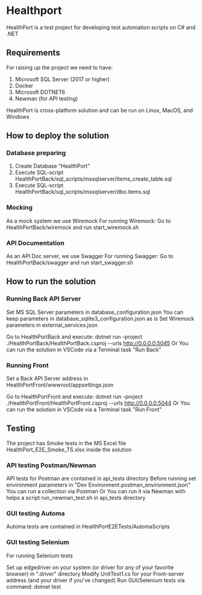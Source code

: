 
# Healthport

HealthPort is a test project for developing test automation scripts on C# and .NET

## Requirements

For raising up the project we need to have:

1. Microsoft SQL Server (2017 or higher)
2. Docker
3. Microsoft DOTNET6
4. Newman (for API testing)

HealthPort is cross-platform solution and can be run on Linux, MacOS, and Windows

## How to deploy the solution

### Database preparing

1. Create Database "HealthPort"
2. Execute SQL-script HealthPortBack/sql_scripts/mssqlserver/items_create_table.sql
3. Execute SQL-script HealthPortBack/sql_scripts/mssqlserver/dbo.items.sql

### Mocking

As a mock system we use Wiremock
For running Wiremock:
Go to HealthPortBack/wiremock and run start_wiremock.sh

### API Documentation

As an API Doc server, we use Swagger
For running Swagger:
Go to HealthPortBack/swagger and run start_swagger.sh

## How to run the solution

### Running Back API Server

Set MS SQL Server parameters in database_configuration.json
You can keep parameters in database_sqlite3_configuration.json as is
Set Wiremock parameters in external_services.json

Go to HealthPortBack and execute:
dotnet run -project ./HealthPortBack/HealthPortBack.csproj --urls http://0.0.0.0:5045
Or
You can run the solution in VSCode via a Terminal task "Run Back"

### Running Front

Set a Back API Server address in HealthPortFront/wwwroot/appsettings.json

Go to HealthPortFront and execute:
dotnet run -project ./HealthPortFront/HealthPortFront.csproj --urls http://0.0.0.0:5044
Or
You can run the solution in VSCode via a Terminal task "Run Front"

## Testing

The project has Smoke tests in the MS Excel file HealthPort_E2E_Smoke_TS.xlsx inside the solution

### API testing Postman/Newman

API tests for Postman are contained in api_tests directory
Before running set environment parameters in "Dev Environment.postman_environment.json"
You can run a collection via Postman
Or
You can run it via Newman with helps a script run_newman_test.sh in api_tests directory

### GUI testing Automa

Automa tests are contained in HealthPortE2ETests/AutomaScripts

### GUI testing Selenium

For running Selenium tests

Set up edgedriver on your system (or driver for any of your favorite browser) in ".driver" directory
Modify UnitTest1.cs for your Front-server address (and your driver if you've changed)
Run GUI/Selenium tests via command:
dotnet test

